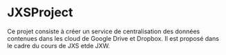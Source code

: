 # JXSProject
Ce projet consiste à créer un service de centralisation des données contenues dans les cloud de Google Drive et Dropbox. Il est proposé dans le cadre du cours de JXS etde JXW.
